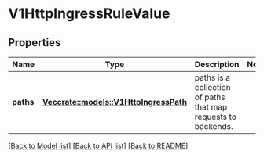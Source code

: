 # V1HttpIngressRuleValue

## Properties

Name | Type | Description | Notes
------------ | ------------- | ------------- | -------------
**paths** | [**Vec<crate::models::V1HttpIngressPath>**](v1.HTTPIngressPath.md) | paths is a collection of paths that map requests to backends. | 

[[Back to Model list]](../README.md#documentation-for-models) [[Back to API list]](../README.md#documentation-for-api-endpoints) [[Back to README]](../README.md)


